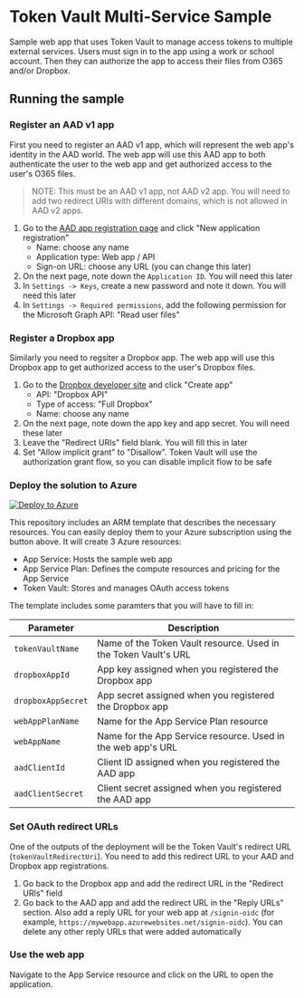 # Token Vault Multi-Service Sample
Sample web app that uses Token Vault to manage access tokens to multiple external services. Users must sign in to the app using a work or school account. Then they can authorize the app to access their files from O365 and/or Dropbox.

## Running the sample

### Register an AAD v1 app
First you need to register an AAD v1 app, which will represent the web app's identity in the AAD world. The web app will use this AAD app to both authenticate the user to the web app and get authorized access to the user's O365 files.

> NOTE: This must be an AAD v1 app, not AAD v2 app. You will need to add two redirect URIs with different domains, which is not allowed in AAD v2 apps.

1. Go to the [AAD app registration page](https://ms.portal.azure.com/#blade/Microsoft_AAD_IAM/ActiveDirectoryMenuBlade/RegisteredApps) and click "New application registration"
    - Name: choose any name
    - Application type: Web app / API
    - Sign-on URL: choose any URL (you can change this later)
1. On the next page, note down the `Application ID`. You will need this later
1. In `Settings -> Keys`, create a new password and note it down. You will need this later
1. In `Settings -> Required permissions`, add the following permission for the Microsoft Graph API: "Read user files"

### Register a Dropbox app
Similarly you need to regsiter a Dropbox app. The web app will use this Dropbox app to get authorized access to the user's Dropbox files.
1. Go to the [Dropbox developer site](https://www.dropbox.com/developers/apps) and click "Create app"
    - API: "Dropbox API"
    - Type of access: "Full Dropbox"
    - Name: choose any name
1. On the next page, note down the app key and app secret. You will need these later
1. Leave the "Redirect URIs" field blank. You will fill this in later
1. Set "Allow implicit grant" to "Disallow". Token Vault will use the authorization grant flow, so you can disable implicit flow to be safe

### Deploy the solution to Azure

[![Deploy to Azure](https://azuredeploy.net/deploybutton.png)](https://azuredeploy.net/)

This repository includes an ARM template that describes the necessary resources. You can easily deploy them to your Azure subscription using the button above. It will create 3 Azure resources:
- App Service: Hosts the sample web app
- App Service Plan: Defines the compute resources and pricing for the App Service
- Token Vault: Stores and manages OAuth access tokens

The template includes some paramters that you will have to fill in:

Parameter          | Description
------------------ | ------------------------------------------------------------------
`tokenVaultName`   | Name of the Token Vault resource. Used in the Token Vault's URL
`dropboxAppId`     | App key assigned when you registered the Dropbox app
`dropboxAppSecret` | App secret assigned when you registered the Dropbox app
`webAppPlanName`   | Name for the App Service Plan resource
`webAppName`       | Name for the App Service resource. Used in the web app's URL
`aadClientId`      | Client ID assigned when you registered the AAD app
`aadClientSecret`  | Client secret assigned when you registered the AAD app


### Set OAuth redirect URLs
One of the outputs of the deployment will be the Token Vault's redirect URL (`tokenVaultRedirectUri`). You need to add this redirect URL to your AAD and Dropbox app registrations.

1. Go back to the Dropbox app and add the redirect URL in the "Redirect URIs" field
1. Go back to the AAD app and add the redirect URL in the "Reply URLs" section. Also add a reply URL for your web app at `/signin-oidc` (for example, `https://mywebapp.azurewebsites.net/signin-oidc`). You can delete any other reply URLs that were added automatically

### Use the web app
Navigate to the App Service resource and click on the URL to open the application.